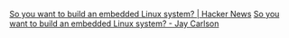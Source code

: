 
[So you want to build an embedded Linux system? | Hacker News](https://news.ycombinator.com/item?id=24800037)
[So you want to build an embedded Linux system? - Jay Carlson](https://jaycarlson.net/embedded-linux/)
